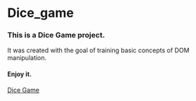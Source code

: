 # Dice_game
### This is a Dice Game project.

It was created with the goal of training basic concepts of DOM manipulation.

#### Enjoy it.

[Dice Game](!http://dice.game/)
